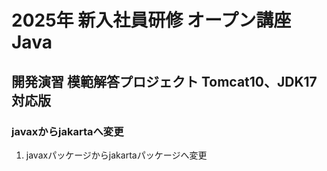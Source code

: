 # 2025年 新入社員研修 オープン講座 Java
## 開発演習 模範解答プロジェクト Tomcat10、JDK17対応版
### javaxからjakartaへ変更
1. javaxパッケージからjakartaパッケージへ変更
